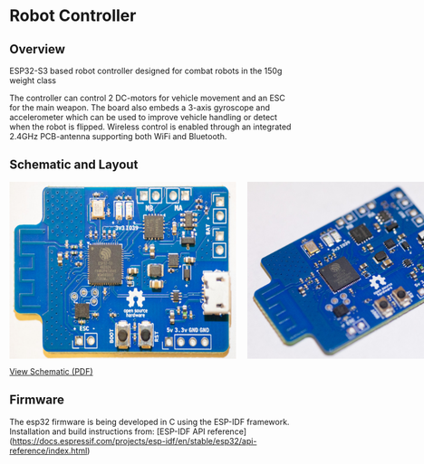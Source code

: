 # Robot Controller

## Overview
ESP32-S3 based robot controller designed for combat robots in the 150g weight class

The controller can control 2 DC-motors for vehicle movement and an ESC for the main weapon. The board also embeds a 3-axis gyroscope and accelerometer which can be used to improve vehicle handling or detect when the robot is flipped. Wireless control is enabled through an integrated 2.4GHz PCB-antenna supporting both WiFi and Bluetooth. 

## Schematic and Layout

<div style="display: flex; gap: 20px;">
    <img src="PCB/img/photo_top.jpg" alt="3D render of the top side" width="400"/>
    <img src="PCB/img/photo_perspective.jpg" alt="3D render perspective view" width="400"/>
</div>

[View Schematic (PDF)](documentation/schematic.pdf)

## Firmware
The esp32 firmware is being developed in C using the ESP-IDF framework.
Installation and build instructions from: [ESP-IDF API reference] (https://docs.espressif.com/projects/esp-idf/en/stable/esp32/api-reference/index.html)

